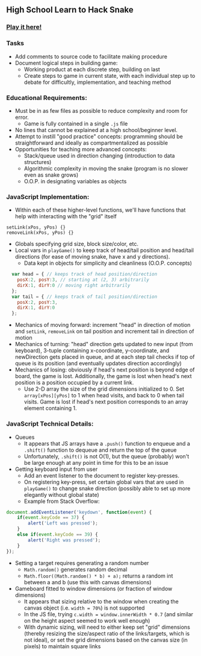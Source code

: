 ## High School Learn to Hack Snake

### [Play it here!](http://aymarino.github.io/HSLearnToHackSnake/)

### Tasks
* Add comments to source code to facilitate making procedure
* Document logical steps in building game:
    * Working product at each discrete step, building on last
    * Create steps to game in current state, with each individual step up to debate for difficultly, implementation, and teaching method

### Educational Requirements:
* Must be in as few files as possible to reduce complexity and room for error.
    * Game is fully contained in a single `.js` file
* No lines that cannot be explained at a high school/beginner level.
* Attempt to instill "good practice" concepts: programming should be straightforward and ideally as compartmentalized as possible
* Opportunities for teaching more advanced concepts:
    * Stack/queue used in direction changing (introduction to data structures)
    * Algorithmic complexity in moving the snake (program is no slower even as snake grows)
    * O.O.P. in designating variables as objects

### JavaScript Implementation:
* Within each of these higher-level functions, we'll have functions that help with interacting with the "grid" itself
```
setLink(xPos, yPos) {}
removeLink(xPos, yPos) {}
```
* Globals specifying grid size, block size/color, etc.
* Local vars in `playGame()` to keep track of head/tail position and head/tail directions (for ease of moving snake, have x and y directions).
    * Data kept in objects for simplicity and cleanliness (O.O.P. concepts)
```javascript
  var head = { // keeps track of head position/direction
    posX:2, posY:3, // starting at (2, 3) arbitrarily
    dirX:1, dirY:0 // moving right arbitrarily
  };
  var tail = { // keeps track of tail position/direction
    posX:2, posY:3,
    dirX:1, dirY:0
  };
```
* Mechanics of moving forward: increment "head" in direction of motion and `setLink`, `removeLink` on tail position and increment tail in direction of motion
* Mechanics of turning: "head" direction gets updated to new input (from keyboard), 3-tuple containing x-coordinate, y-coordinate, and newDirection gets placed in queue, and at each step tail checks if top of queue is its position (and eventually updates direction accordingly)
* Mechanics of losing: obviously if head's next position is beyond edge of board, the game is lost. Additionally, the game is lost when head's next position is a position occupied by a current link.
    * Use 2-D array the size of the grid dimensions initialized to 0. Set `array[xPos][yPos]` to 1 when head visits, and back to 0 when tail visits. Game is lost if head's next position corresponds to an array element containing 1.

### JavaScript Technical Details:
* Queues
    * It appears that JS arrays have a `.push()` function to enqueue and a `.shift()` function to dequeue and return the top of the queue
    * Unfortunately, `.shift()` is not O(1), but the queue (probably) won't be large enough at any point in time for this to be an issue
* Getting keyboard input from user
    * Add an event listener to the document to register key-presses.
    * On registering key-press, set certain global vars that are used in `playGame()` to change snake direction (possibly able to set up more elegantly without global state)
    * Example from Stack Overflow:
```javascript
document.addEventListener('keydown', function(event) {
    if(event.keyCode == 37) {
        alert('Left was pressed');
    }
    else if(event.keyCode == 39) {
        alert('Right was pressed');
    }
});
```
* Setting a target requires generating a random number
    * `Math.random()` generates random decimal
    * `Math.floor((Math.random() * b) + a);` returns a random int between a and b (use this with canvas dimensions)
* Gameboard fitted to window dimensions (or fraction of window dimensions)
    * It appears that sizing relative to the window when creating the canvas object (i.e. `width = 70%`) is not supported
    * In the JS file, trying `c.width = window.innerWidth * 0.7` (and similar on the height aspect seemed to work well enough)
    * With dynamic sizing, will need to either keep set "grid" dimensions (thereby resizing the size/aspect ratio of the links/targets, which is not ideal), or set the grid dimensions based on the canvas size (in pixels) to maintain square links
